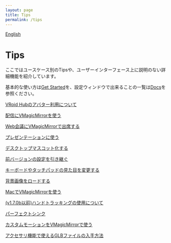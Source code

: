 ```yaml
---
layout: page
title: Tips
permalink: /tips
---
```


[English](./en/tips)

# Tips

ここではユースケース別のTipsや、ユーザーインターフェース上に説明のない詳細機能を紹介しています。

基本的な使い方は[Get Started](./get_started)を、設定ウィンドウで出来ることの一覧は[Docs](./docs)を参照ください。

[VRoid Hubのアバター利用について](./tips/use_vroid_hub)

[配信にVMagicMirrorを使う](./tips/streaming)

[Web会議にVMagicMirrorで出席する](./tips/virtual_camera)

[プレゼンテーションに使う](./tips/presentation)

[デスクトップマスコット化する](./tips/desktop_mascot)

[前バージョンの設定を引き継ぐ](./tips/load_prev_setting)

[キーボードやタッチパッドの見た目を変更する](./tips/change_textures)

[背景画像をロードする](./tips/load_background_image)

[MacでVMagicMirrorを使う](./tips/use_on_mac)

[(v1.7.0b以前)ハンドトラッキングの使用について](./tips/using_hand_tracking)

[パーフェクトシンク](./tips/perfect_sync)

[カスタムモーションをVMagicMirrorで使う](./tips/use_custom_motion)

[アクセサリ機能で使えるGLBファイルの入手方法](./tips/get_glb_data)
